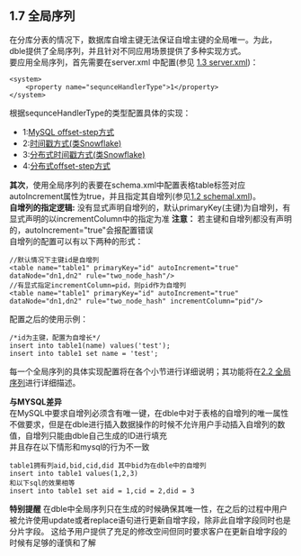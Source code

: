 ## 1.7 全局序列
在分库分表的情况下，数据库自增主键无法保证自增主键的全局唯一。为此，dble提供了全局序列，并且针对不同应用场景提供了多种实现方式。   
要应用全局序列，首先需要在server.xml 中配置(参见 [1.3 server.xml](1.3_server.xml.md))：
```
<system>
    <property name="sequnceHandlerType">1</property>
</system>
```


根据sequnceHandlerType的类型配置具体的实现：

*   1:[MySQL offset-step方式](1.7_global_sequence/1.7.1_MySQL-offset-setp.md)
*   2:[时间戳方式(类Snowflake)](1.7_global_sequence/1.7.2_timestamp.md)
*   3:[分布式时间戳方式(类Snowflake)](1.7_global_sequence/1.7.3_distribute_timestamp.md)
*   4:[分布式offset-step方式](1.7_global_sequence/1.7.4_distribute_offset-step.md)

**其次**，使用全局序列的表要在schema.xml中配置表格table标签对应autoIncrement属性为true，并且指定其自增列(参见[1.2 schemal.xml](1.2_schema.xml.md))。    
**自增列的指定逻辑:** 没有显式声明自增列的，默认primaryKey(主键)为自增列，有显式声明的以incrementColumn中的指定为准
 **注意：** 若主键和自增列都没有声明的，autoIncrement="true"会报配置错误  
自增列的配置可以有以下两种的形式：
```
//默认情况下主键id是自增列
<table name="table1" primaryKey="id" autoIncrement="true" dataNode="dn1,dn2" rule="two_node_hash"/>  
//有显式指定incrementColumn=pid，则pid作为自增列
<table name="table1" primaryKey="id" autoIncrement="true" dataNode="dn1,dn2" rule="two_node_hash" incrementColumn="pid"/> 
``` 
配置之后的使用示例：  
``` 
/*id为主键，配置为自增长*/
insert into table1(name) values('test');
insert into table1 set name = 'test';
``` 

每一个全局序列的具体实现配置将在各个小节进行详细说明；其功能将在[2.2 全局序列](../2.Function/2.02_global_sequence.md)进行详细描述。

**与MYSQL差异**  
在MySQL中要求自增列必须含有唯一键，在dble中对于表格的自增列的唯一属性不做要求，但是在dble进行插入数据操作的时候不允许用户手动插入自增列的数值，自增列只能由dble自己生成的ID进行填充  
并且存在以下情形和mysql的行为不一致
``` 
table1拥有列aid,bid,cid,did 其中bid为在dble中的自增列
insert into table1 values(1,2,3)
和以下sql的效果相等
insert into table1 set aid = 1,cid = 2,did = 3
``` 

**特别提醒**
在dble中全局序列只在生成的时候确保其唯一性，在之后的过程中用户被允许使用update或者replace语句进行更新自增字段，除非此自增字段同时也是分片字段。
这给予用户提供了充足的修改空间但同时要求客户在更新自增字段的时候有足够的谨慎和了解